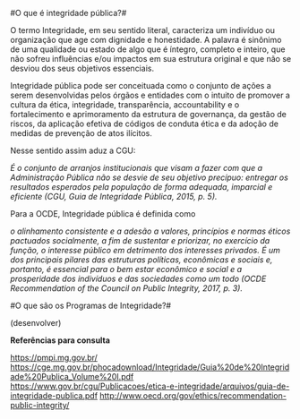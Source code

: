 #O que é integridade pública?#

O termo Integridade, em seu sentido literal, caracteriza um indivíduo ou organização que age com dignidade e honestidade. A palavra é sinônimo de uma qualidade ou estado de algo que é íntegro, completo e inteiro, que não sofreu influências e/ou impactos em sua estrutura original e que não se desviou dos seus objetivos essenciais.

Integridade pública pode ser conceituada como o conjunto de ações a serem desenvolvidas pelos órgãos e entidades com o intuito de promover a cultura da ética, integridade, transparência, accountability e o fortalecimento e aprimoramento da estrutura de governança, da gestão de riscos, da aplicação efetiva de códigos de conduta ética e da adoção de medidas de prevenção de atos ilícitos. 

Nesse sentido assim aduz a CGU: 

*É o conjunto de arranjos institucionais que visam a fazer com que a Administração Pública não se desvie de seu objetivo precípuo: entregar os resultados esperados pela população de forma adequada, imparcial e eficiente (CGU, Guia de Integridade Pública, 2015, p. 5).*

Para a OCDE, Integridade pública é definida como 

*o alinhamento consistente e a adesão a valores, princípios e normas éticos pactuados socialmente, a fim de sustentar e priorizar, no exercício da função, o interesse público em detrimento dos interesses privados. É um dos principais pilares das estruturas políticas, econômicas e sociais e, portanto, é essencial para o bem estar econômico e social e a prosperidade dos indivíduos e das sociedades como um todo (OCDE Recommendation of the Council on Public Integrity, 2017, p. 3).*

#O que são os Programas de Integridade?#

(desenvolver)

**Referências para consulta**

https://pmpi.mg.gov.br/
https://cge.mg.gov.br/phocadownload/Integridade/Guia%20de%20Integridade%20Publica_Volume%20I.pdf
https://www.gov.br/cgu/Publicacoes/etica-e-integridade/arquivos/guia-de-integridade-publica.pdf
http://www.oecd.org/gov/ethics/recommendation-public-integrity/
